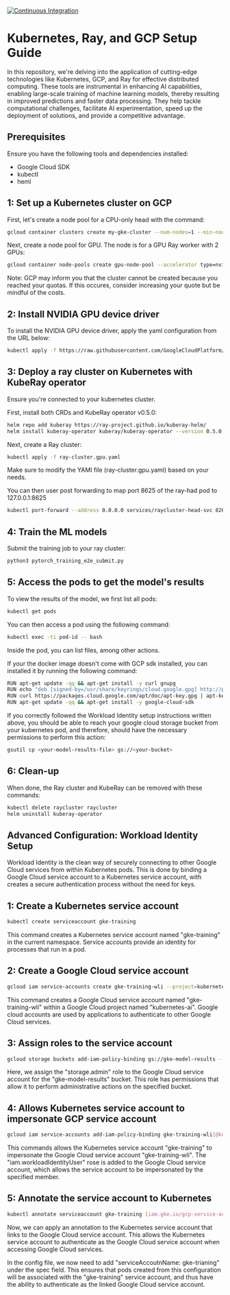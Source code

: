 [![Continuous Integration](https://github.com/AdrienHdz/gcp-kubernetes-ray/actions/workflows/ci_mlops.yml/badge.svg)](https://github.com/AdrienHdz/gcp-kubernetes-ray/actions/workflows/ci_mlops.yml)

# Kubernetes, Ray, and GCP Setup Guide

In this repository, we're delving into the application of cutting-edge technologies like Kubernetes, GCP, and Ray for effective distributed computing. These tools are instrumental in enhancing AI capabilities, enabling large-scale training of machine learning models, thereby resulting in improved predictions and faster data processing. They help tackle computational challenges, facilitate AI experimentation, speed up the deployment of solutions, and provide a competitive advantage.

## Prerequisites
Ensure you have the following tools and dependencies installed:
- Google Cloud SDK
- kubectl
- heml

## 1: Set up a Kubernetes cluster on GCP
First, let's create a node pool for a CPU-only head with the command:
```sh
gcloud container clusters create my-gke-cluster --num-nodes=1 --min-nodes 0 --max-nodes 1 --enable-autoscaling --zone=northamerica-northeast1-c --machine-type e2-standard-8 --workload-pool=kubernetes-ai.svc.id.goog
```

Next, create a node pool for GPU. The node is for a GPU Ray worker with 2 GPUs:
```sh
gcloud container node-pools create gpu-node-pool --accelerator type=nvidia-tesla-t4,count=4 --zone=northamerica-northeast1-c --cluster my-gke-cluster --num-nodes 1 --min-nodes 0 --max-nodes 1 --enable-autoscaling --machine-type n1-standard-8 --workload-metadata=GKE_METADATA
```
Note: GCP may inform you that the cluster cannot be created because you reached your quotas. If this occures, consider increasing your quote but be mindful of the costs.

## 2: Install NVIDIA GPU device driver
To install the NVIDIA GPU device driver, apply the yaml configuration from the URL below:
```sh
kubectl apply -f https://raw.githubusercontent.com/GoogleCloudPlatform/container-engine-accelerators/master/nvidia-driver-installer/cos/daemonset-preloaded.yaml
```

## 3: Deploy a ray cluster on Kubernetes with KubeRay operator
Ensure you're connected to your kubernetes cluster.

First, install both CRDs and KubeRay operator v0.5.0:
```sh
helm repo add kuberay https://ray-project.github.io/kuberay-helm/
helm install kuberay-operator kuberay/kuberay-operator --version 0.5.0
```

Next, create a Ray cluster:
```sh
kubectl apply -f ray-cluster.gpu.yaml
```
Make sure to modify the YAMl file (ray-cluster.gpu.yaml) based on your needs.

You can then user post forwarding to map port 8625 of the ray-had pod to 127.0.0.1:8625
```sh
kubectl port-forward --address 0.0.0.0 services/raycluster-head-svc 8265:8265
```

## 4: Train the ML models 

Submit the training job to your ray cluster:
```sh
python3 pytorch_training_e2e_submit.py
```

## 5: Access the pods to get the model's results
To view the results of the model, we first list all pods:
```sh
kubectl get pods
```

You can then access a pod using the following command:
```sh
kubectl exec -ti pod-id -- bash
```
Inside the pod, you can list files, among other actions.

If your the docker image doesn't come with GCP sdk installed, you can installed it by running the following command:
```sh
RUN apt-get update -qq && apt-get install -y curl gnupg
RUN echo "deb [signed-by=/usr/share/keyrings/cloud.google.gpg] http://packages.cloud.google.com/apt cloud-sdk main" | tee -a /etc/apt/sources.list.d/google-cloud-sdk.list
RUN curl https://packages.cloud.google.com/apt/doc/apt-key.gpg | apt-key --keyring /usr/share/keyrings/cloud.google.gpg add -
RUN apt-get update -qq && apt-get install -y google-cloud-sdk
```

If you correctly followed the Workload Identity setup instructions written above, you should be able to reach your google cloud storage bucket from your kubernetes pod, and therefore, should have the necessary permissions to perform this action:
```sh
gsutil cp <your-model-results-file> gs://<your-bucket>
```

## 6: Clean-up
When done, the Ray cluster and KubeRay can be removed with these commands:
```sh
kubectl delete raycluster raycluster
helm uninstall kuberay-operator
```

## Advanced Configuration: Workload Identity Setup
Workload Identity is the clean way of securely connecting to other Google Cloud services from within Kubernetes pods.
This is done by binding a Google Cloud service account to a Kubernetes service account, with creates a secure authentication process without the need for keys. 
## 1: Create a Kubernetes service account
```sh
kubectl create serviceaccount gke-training
```
This command creates a Kubernetes service account named "gke-training" in the current namespace. Service accounts provide an identity for processes that run in a pod.

## 2: Create a Google Cloud service account
```sh
gcloud iam service-accounts create gke-training-wli --project=kubernetes-ai
```
This command creates a Google Cloud service account named "gke-training-wli" within a Google Cloud project named "kubernetes-ai". Google cloud accounts are used by applications to authenticate to other Google Cloud services.

## 3: Assign roles to the service account
```sh
gcloud storage buckets add-iam-policy-binding gs://gke-model-results --member "serviceAccount:gke-training-wli@kubernetes-ai.iam.gserviceaccount.com" --role "roles/storage.admin"
```
Here, we assign the "storage.admin" role to the Google Cloud service account for the "gke-model-results" bucket. This role has permissions that allow it to perform administrative actions on the specified bucket.

## 4: Allows Kubernetes service account to impersonate GCP service account
```sh
gcloud iam service-accounts add-iam-policy-binding gke-training-wli[@kubernetes-ai.iam.gserviceaccount.com](mailto:web-wli@magic-cropping-tool.iam.gserviceaccount.com) --role roles/iam.workloadIdentityUser --member "serviceAccount:kubernetes-ai.svc.id.goog[default/gke-training]"
```
This commands allows the Kubernetes service account "gke-training" to impersonate the Google Cloud service account "gke-training-wli". The "iam.workloadIdentityUser" rose is added to the Google Cloud service account, which allows the service account to be impersonated by the specified member.

## 5: Annotate the service account to Kubernetes
```sh
kubectl annotate serviceaccount gke-training [iam.gke.io/gcp-service-account=gke-training-wli@kubernetes-ai.iam.gserviceaccount.com](http://iam.gke.io/gcp-service-account=web-wli@magic-cropping-tool.iam.gserviceaccount.com)
```
Now, we can apply an annotation to the Kubernetes service account that links to the Google Cloud service account. This allows the Kubernetes service account to authenticate as the Google Cloud service account when accessing Google Cloud services.

In the config file, we now need to add "serviceAccoutnName: gke-trianing" under the spec field. This ensures that pods created from this configuration will be associated with the "gke-training" service account, and thus have the ability to authenticate as the linked Google Cloud service account.

